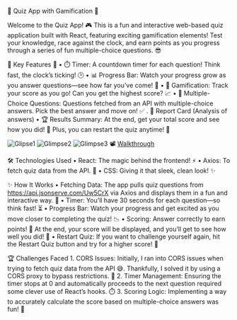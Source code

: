 🎉 Quiz App with Gamification 🎉

Welcome to the Quiz App! 🎮 This is a fun and interactive web-based quiz application built with React, featuring exciting gamification elements! Test your knowledge, race against the clock, and earn points as you progress through a series of fun multiple-choice questions. 😎

🌟 Key Features 🌟
• ⏱️ Timer: A countdown timer for each question! Think fast, the clock’s ticking! 🕒
• 📊 Progress Bar: Watch your progress grow as you answer questions—see how far you’ve come! 🏁
• 🎯 Gamification: Track your score as you go! Can you get the highest score? 📈
• 📝 Multiple-Choice Questions: Questions fetched from an API with multiple-choice answers. Pick the best answer and move on! ✅
. 📄 Report Card (Analysis of answers)
• 🏆 Results Summary: At the end, get your total score and see how you did! 🎉 Plus, you can restart the quiz anytime! 🔄

![Glipse1](https://drive.google.com/uc?id=1VkEc6uact99ndccIQ6f_4RAxlcDxlajM)
![Glimpse2](https://drive.google.com/uc?id=1AJW06iA3fJO5OW_BND91SxAgz0UdSGhW)
![Glimpse3](https://drive.google.com/uc?id=1cSTAz7EFpT0qDPtv_qy2AuzUM70M77b0)
📽️ [Walkthrough](https://drive.google.com/file/d/1rOb496v8tWJ2FpUwJ5C2t5obwbFOKmX2/view?usp=sharing)


🛠️ Technologies Used
• React: The magic behind the frontend! ⚡
• Axios: To fetch quiz data from the API. 📡
• CSS: Giving it that sleek, clean look! ✨



✨ How It Works
• Fetching Data: The app pulls quiz questions from https://api.jsonserve.com/Uw5CrX via Axios and displays them in a fun and interactive way. 🧠
• Timer: You’ll have 30 seconds for each question—so think fast! ⏳
• Progress Bar: Watch your progress and get excited as you move closer to completing the quiz! 📉
• Scoring: Answer correctly to earn points! 🏅 At the end, your score will be displayed, and you’ll get to see how well you did! 🌟
• Restart Quiz: If you want to challenge yourself again, hit the Restart Quiz button and try for a higher score! 🔄

🏆 Challenges Faced 1. CORS Issues: Initially, I ran into CORS issues when trying to fetch quiz data from the API 😅. Thankfully, I solved it by using a CORS proxy to bypass restrictions. 🚧 2. Timer Management: Ensuring the timer stops at 0 and automatically proceeds to the next question required some clever use of React’s hooks. ⏱️ 3. Scoring Logic: Implementing a way to accurately calculate the score based on multiple-choice answers was fun! 🎯
